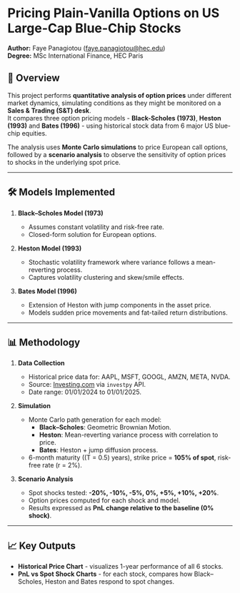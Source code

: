 # Pricing Plain-Vanilla Options on US Large-Cap Blue-Chip Stocks

**Author:** Faye Panagiotou ([faye.panagiotou@hec.edu](mailto:faye.panagiotou@hec.edu))  
**Degree:** MSc International Finance, HEC Paris  

## 📌 Overview
This project performs **quantitative analysis of option prices** under different market dynamics, simulating conditions as they might be monitored on a **Sales & Trading (S&T) desk**.  
It compares three option pricing models - **Black-Scholes (1973)**, **Heston (1993)** and **Bates (1996)** - using historical stock data from 6 major US blue-chip equities.  

The analysis uses **Monte Carlo simulations** to price European call options, followed by a **scenario analysis** to observe the sensitivity of option prices to shocks in the underlying spot price.

---

## 🛠 Models Implemented
1. **Black–Scholes Model (1973)**  
   - Assumes constant volatility and risk-free rate.
   - Closed-form solution for European options.

2. **Heston Model (1993)**  
   - Stochastic volatility framework where variance follows a mean-reverting process.
   - Captures volatility clustering and skew/smile effects.

3. **Bates Model (1996)**  
   - Extension of Heston with jump components in the asset price.
   - Models sudden price movements and fat-tailed return distributions.

---

## 📊 Methodology
1. **Data Collection**  
   - Historical price data for: AAPL, MSFT, GOOGL, AMZN, META, NVDA.  
   - Source: [Investing.com](https://www.investing.com/) via `investpy` API.
   - Date range: 01/01/2024 to 01/01/2025.

2. **Simulation**  
   - Monte Carlo path generation for each model:
     - **Black–Scholes**: Geometric Brownian Motion.
     - **Heston**: Mean-reverting variance process with correlation to price.
     - **Bates**: Heston + jump diffusion process.
   - 6-month maturity (\(T = 0.5\) years), strike price = **105% of spot**, risk-free rate \(r = 2\%\).

3. **Scenario Analysis**  
   - Spot shocks tested: **-20%, -10%, -5%, 0%, +5%, +10%, +20%**.
   - Option prices computed for each shock and model.
   - Results expressed as **PnL change relative to the baseline (0% shock)**.

---

## 📈 Key Outputs
- **Historical Price Chart** - visualizes 1-year performance of all 6 stocks.
- **PnL vs Spot Shock Charts** - for each stock, compares how Black–Scholes, Heston and Bates respond to spot changes.
